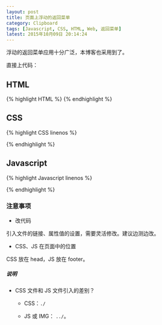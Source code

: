 ```yaml
---
layout: post
title: 页面上浮动的返回菜单
category: Clipboard
tags: [Javascript, CSS, HTML, Web, 返回菜单]
latest: 2015年10月09日 20:14:24
---
```


浮动的返回菜单应用十分广泛，本博客也采用到了。

直接上代码：

HTML
-

{% highlight HTML %}
<a href="#top" id="back-to-top" title="返回顶层"></a>
{% endhighlight %}

CSS
-

{% highlight CSS linenos %}
<style type="text/css">

	/* Back to top*/

	#back-to-top {
		font-size: 100px;
		position: fixed;
		bottom: 10em;
		right: 5px;
		text-decoration: none;
		color: #F7F6F6;
		background-color: #D9AC8B;
		font-size: 16px;
		padding: 1em;
		display: none;
	}

	#back-to-top:hover {
		color: #D9AC8B;
		background-color: #F7F6F6;
	}
</style>
{% endhighlight %}

Javascript
-

{% highlight Javascript linenos %}
<script src="http://lamchuanjiang.github.io/js/jquery-2.1.4.min.js"></script>
<script type="text/javascript">
	$( function (){
	    $( "#back-to-top" ).click( function (){
	        jQuery( "html,body" ).animate({
	            scrollTop:10
	        },500);
	    });
	    $(window).scroll( function () {
	        if  ( $( this ).scrollTop() > 50){
	            $( '#back-to-top' ).fadeIn( "fast" );
	        } else  {
	            $( '#back-to-top' ).stop().fadeOut( "fast" );
	        }
	    });
	});
</script>
{% endhighlight %}

### 注意事项

+ 改代码

引入文件的链接、属性值的设置，需要灵活修改。建议边测边改。

+ CSS、JS 在页面中的位置

CSS 放在 head，JS 放在 footer。

##### **说明**

+ CSS  文件和 JS  文件引入的差别？

    - CSS：`./`
    
    - JS 或 IMG： `../`。
